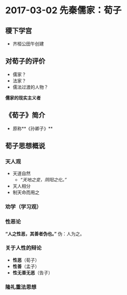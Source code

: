 # 2017-03-02 先秦儒家：荀子

## 稷下学宫

- 齐桓公田午创建

## 对荀子的评价

- 儒家？
- 法家？
- 儒法过渡的人物？

**儒家的现实主义者**

## 《荀子》简介

- 原称**《孙卿子》**

## 荀子思想概说

### 天人观

- 天道自然
  - _“天地之变，阴阳之化。”_
- 天人相分
- 制天命而用之

### 劝学（学习观）

### 性恶论

**“人之性恶，其善者伪也。”**
伪：人为之。

### 关于人性的辩论

- **性恶**（荀子）
- **性善**（孟子）
- **性无善无恶**（告子）

### 隆礼重法思想
